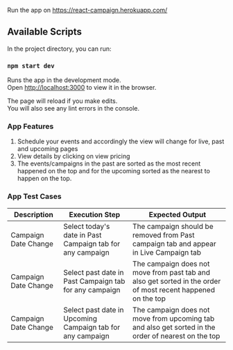 Run the app on https://react-campaign.herokuapp.com/
## Available Scripts

In the project directory, you can run:

### `npm start dev`

Runs the app in the development mode.<br />
Open [http://localhost:3000](http://localhost:3000) to view it in the browser.

The page will reload if you make edits.<br />
You will also see any lint errors in the console.

### App Features

1. Schedule your events and accordingly the view will change for live, past and upcoming pages
2. View details by clicking on view pricing
3. The events/campaigns in the past are sorted as the most recent happened on the top and for the upcoming sorted as the nearest to happen on the top.

### App Test Cases

| Description          | Execution Step                                              | Expected Output                                                                                              |
|----------------------|-------------------------------------------------------------|--------------------------------------------------------------------------------------------------------------|
| Campaign Date Change | Select today's date in  Past Campaign tab for any campaign  | The campaign should be  removed from Past campaign  tab and appear in Live Campaign tab                      |
| Campaign Date Change | Select past date in  Past Campaign tab for any campaign     | The campaign does not move from past tab and also get sorted in the order of most recent happened on the top |
| Campaign Date Change | Select past date in  Upcoming Campaign tab for any campaign | The campaign does not move from  upcoming tab and also get  sorted in the order of nearest on the top        |
